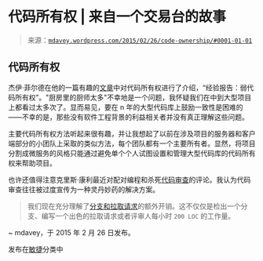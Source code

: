 <!--yml

category: 未分类

date: 2024-05-18 05:43:41

-->

# 代码所有权 | 来自一个交易台的故事

> 来源：[`mdavey.wordpress.com/2015/02/26/code-ownership/#0001-01-01`](https://mdavey.wordpress.com/2015/02/26/code-ownership/#0001-01-01)

## 代码所有权

杰伊·菲尔德在他的一篇有趣的[文章](http://blog.jayfields.com/2015/02/experience-report-weak-code-ownership.html)中对代码所有权进行了介绍，“经验报告：弱代码所有权”。"厨房里的厨师太多"不幸地是一个问题，我怀疑我们在中到大型项目上都看过太多次了。显而易见，要在 n 年的大型代码库上鼓励一致性是困难的——不幸的是，那些没有软件工程背景的利益相关者并没有真正理解这些问题。

主要代码所有权方法听起来很有趣，并让我想起了以前在涉及项目的服务器和客户端部分的小团队上采取的类似方法，每个团队都有一个主要所有者。显然，将项目分割成微服务的风格只能通过避免单个个人试图设置和管理大型代码库的代码所有权来帮助项目。

也许还值得注意克里斯·康利最近对配对编程和杀死[代码审查](http://eatcodeplay.com/why-we-killed-off-code-reviews/)的评论。我认为代码审查往往被过度宣传为一种灵丹妙药的解决方案。

> 我们现在充分理解了[分支和拉取请求](http://blog.codinghorror.com/the-multi-tasking-myth/)的额外开销。这不仅仅是检出一个分支、编写一个出色的拉取请求或者评审人每小时 `200 LOC` 的工作量。

~ mdavey，于 2015 年 2 月 26 日发布。

发布在[敏捷](https://mdavey.wordpress.com/category/agile/)分类中
